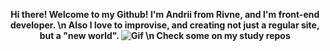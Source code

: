 <p align="center">
<b>Hi there! Welcome to my Github! I'm Andrii from Rivne, and I'm front-end developer. \n
 Also I love to improvise, and creating not just a regular site, but a "new world".
<img src="https://pa1.narvii.com/6113/50c478c96248b3bb33a1de95c182ddf54dc62f98_hq.gif" alt="Gif" class="picture"> \n
Check some on my study repos</b>
</p>
